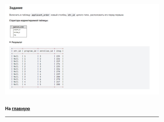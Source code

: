 

<img src="../art/3.4.5.task.png" alt="solution" >

```sql

```



#### На [главную](https://github.com/BEPb/stepik_sql#readme)

---


